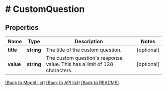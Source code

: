 # # CustomQuestion

## Properties

Name | Type | Description | Notes
------------ | ------------- | ------------- | -------------
**title** | **string** | The title of the custom question. | [optional]
**value** | **string** | The custom question&#39;s response value. This has a limit of 128 characters. | [optional]

[[Back to Model list]](../../README.md#models) [[Back to API list]](../../README.md#endpoints) [[Back to README]](../../README.md)

